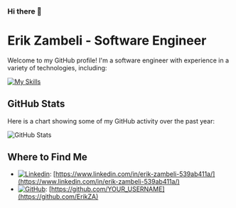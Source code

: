 ### Hi there 👋

<!--
**ErikZA/ErikZA** is a ✨ _special_ ✨ repository because its `README.md` (this file) appears on your GitHub profile.

Here are some ideas to get you started:

- 🔭 I’m currently working on ...
- 🌱 I’m currently learning ...
- 👯 I’m looking to collaborate on ...
- 🤔 I’m looking for help with ...
- 💬 Ask me about ...
- 📫 How to reach me: ...
- 😄 Pronouns: ...
- ⚡ Fun fact: ...
-->

# Erik Zambeli - Software Engineer

Welcome to my GitHub profile! I'm a software engineer with experience in a variety of technologies, including:

[![My Skills](https://skillicons.dev/icons?i=nodejs,react,redis,js,ts,html,css,sass,styledcomponents,adonis,angular,aws,bootstrap,docker,express,git,github,mongodb,mysql,nestjs,nextjs,rabbitmq)](https://skillicons.dev)

## GitHub Stats

Here is a chart showing some of my GitHub activity over the past year:

![GitHub Stats](https://github-readme-stats.vercel.app/api?username=ErikZA&theme=dark&show_icons=true)

## Where to Find Me

- [![Linkedin](https://skillicons.dev/icons?i=github)](https://skillicons.dev): [https://www.linkedin.com/in/erik-zambeli-539ab411a/](https://www.linkedin.com/in/erik-zambeli-539ab411a/)
- [![GitHub](https://skillicons.dev/icons?i=linkedin)](https://skillicons.dev): [https://github.com/YOUR_USERNAME](https://github.com/ErikZA)
